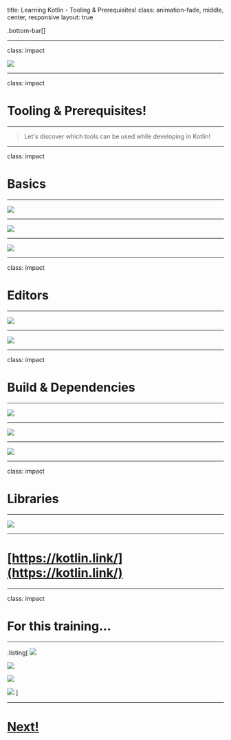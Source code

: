 title: Learning Kotlin - Tooling & Prerequisites!
class: animation-fade, middle, center, responsive
layout: true

<!-- This slide will serve as the base layout for all your slides -->
.bottom-bar[]

---

class: impact

![](assets/kotlin_logo.png)

---

class: impact

# Tooling & Prerequisites!

---

> Let's discover which tools can be used while developing in Kotlin!

---

class: impact

# Basics

---

![](assets/operating_systems.png)

---

![](assets/kotlin_java.png)

---

![](assets/openjdk.png)

---

class: impact

# Editors

---

![](assets/idea_logo.png)

---

![](assets/eclipse_logo.png)

---

class: impact

# Build & Dependencies

---

![](assets/maven_logo.png)

---

![](assets/gradle_logo.png)

---

![](assets/jenkins_logo.png)

---

class: impact

# Libraries

---

![](assets/kotlin_java.png)

---

# [https://kotlin.link/](https://kotlin.link/)

---

class: impact

# For this training...

---

<style>
.listing img {
max-width: 250px;
max-height: 250px;
}
</style>

.listing[
![](assets/openjdk.png)

![](assets/idea_logo_2.png)

![](assets/gradle_logo.png)

![](assets/junit_logo.png)
]

---

# [Next!](./04_concepts.html)

